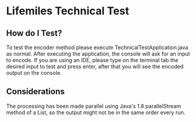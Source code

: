 # Lifemiles Technical Test

## How do I Test?
To test the encoder method please execute TechnicalTestApplication.java as normal.
After executing the application, the console will ask for an input to encode. If you are using an IDE, please type on the terminal tab the desired input to test and press enter, after that you will see the encoded output on the console.

## Considerations
The processing has been made parallel using Java's 1.8 parallelStream method of a List, so the output might not be in the same order every run.
